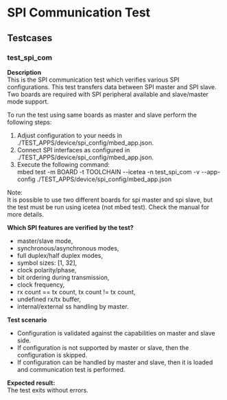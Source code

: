 SPI Communication Test
=============

Testcases
---------

### test_spi_com

**Description**  
This is the SPI communication test which verifies various SPI configurations.
This test transfers data between SPI master and SPI slave.
Two boards are required with SPI peripheral available and slave/master mode support.    

To run the test using same boards as master and slave perform the following steps:  
 1. Adjust configuration to your needs in ./TEST_APPS/device/spi_config/mbed_app.json.  
 2. Connect SPI interfaces as configured in ./TEST_APPS/device/spi_config/mbed_app.json.  
 3. Execute the following command:  
 mbed test -m BOARD -t TOOLCHAIN --icetea -n test_spi_com -v --app-config ./TEST_APPS/device/spi_config/mbed_app.json  

Note:  
It is possible to use two different boards for spi master and spi slave, but the test must be  run using icetea (not mbed test). Check the manual for more details.

**Which SPI features are verified by the test?**  
 - master/slave mode,  
 - synchronous/asynchronous modes,  
 - full duplex/half duplex modes,  
 - symbol sizes: [1, 32],  
 - clock polarity/phase,  
 - bit ordering during transmission,  
 - clock frequency,  
 - rx count == tx count, tx count != tx count,  
 - undefined rx/tx buffer,  
 - internal/external ss handling by master.  

**Test scenario**  
 - Configuration is validated against the capabilities on master and slave side.  
 - If configuration is not supported by master or slave, then the configuration is skipped.  
 - If configuration can be handled by master and slave, then it is loaded and communication test is performed.  

**Expected result:**  
 The test exits without errors.

